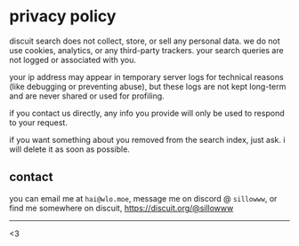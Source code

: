 # privacy policy

discuit search does not collect, store, or sell any personal data. we do not
use cookies, analytics, or any third-party trackers. your search queries are
not logged or associated with you.

your ip address may appear in temporary server logs for technical reasons (like
debugging or preventing abuse), but these logs are not kept long-term and are
never shared or used for profiling.

if you contact us directly, any info you provide will only be used to respond
to your request.

if you want something about you removed from the search index, just ask. i will
delete it as soon as possible.

## contact

you can email me at `hai@wlo.moe`, message me on discord @ `sillowww`, or find
me somewhere on discuit, https://discuit.org/@sillowww

---

<3

